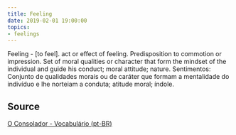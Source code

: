 ```yaml
---
title: Feeling
date: 2019-02-01 19:00:00
topics:
- feelings
---
```


Feeling - [to feel]. act or effect of feeling. Predisposition to commotion or
impression. Set of moral qualities or character that form the mindset of the
individual and guide his conduct; moral attitude; nature.  Sentimentos:
Conjunto de qualidades morais ou de caráter que formam a mentalidade do
indivíduo e lhe norteiam a conduta; atitude moral; índole. 

## Source
[O Consolador - Vocabulário (pt-BR)](http://www.oconsolador.com.br/linkfixo/vocabulario/principal.html)
